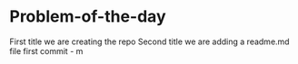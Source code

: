 # Problem-of-the-day
First title
we are creating the repo
Second title
we are adding a readme.md file
first commit - m 
